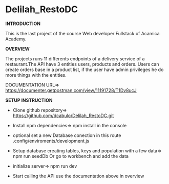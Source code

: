 # Delilah_RestoDC

**INTRODUCTION**

This is the last project of the course Web developer Fullstack of Acamica Academy.

**OVERVIEW**

The projects runs 11 differents endpoints of a delivery service of a restaurant.The API have 3 entities users, products and orders.
Users can create orders base in a product list, if the user have admin privileges he do more things with the entities.

DOCUMENTATION URL=> https://documenter.getpostman.com/view/11191728/T1Dv8ucJ

**SETUP INSTRUCTION**

* Clone github repository=> https://github.com/dcabulo/Delilah_RestoDC.git

* Install npm dependencies=> npm install in the console

* optional set a new Database conection in this route .config/enviroments/development.js

* Setup database creating tables, keys and population with a few data=> npm run seedDb
  Or go to workbench and add the data

* initialize server=> npm run dev

* Start calling the API use the documentation above in overview



